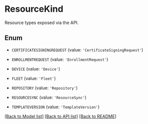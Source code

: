 # ResourceKind

Resource types exposed via the API.

## Enum

* `CERTIFICATESIGNINGREQUEST` (value: `'CertificateSigningRequest'`)

* `ENROLLMENTREQUEST` (value: `'EnrollmentRequest'`)

* `DEVICE` (value: `'Device'`)

* `FLEET` (value: `'Fleet'`)

* `REPOSITORY` (value: `'Repository'`)

* `RESOURCESYNC` (value: `'ResourceSync'`)

* `TEMPLATEVERSION` (value: `'TemplateVersion'`)

[[Back to Model list]](../README.md#documentation-for-models) [[Back to API list]](../README.md#documentation-for-api-endpoints) [[Back to README]](../README.md)


